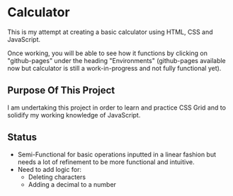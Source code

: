 # Calculator

This is my attempt at creating a basic calculator using HTML, CSS and JavaScript.

Once working, you will be able to see how it functions by clicking on "github-pages" under the heading "Environments" 
(github-pages available now but calculator is still a work-in-progress and not fully functional yet).

## Purpose Of This Project

I am undertaking this project in order to learn and practice CSS Grid and to solidify my working knowledge of JavaScript.

## Status

- Semi-Functional for basic operations inputted in a linear fashion but needs a lot of refinement to be more functional and intuitive.
- Need to add logic for:
    - Deleting characters
    - Adding a decimal to a number